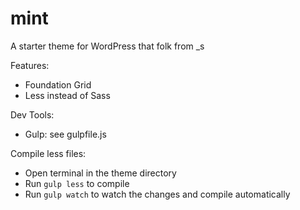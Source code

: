 # mint

A starter theme for WordPress that folk from _s

Features:
* Foundation Grid
* Less instead of Sass

Dev Tools:
* Gulp: see gulpfile.js

Compile less files:
* Open terminal in the theme directory
* Run `gulp less` to compile
* Run `gulp watch` to watch the changes and compile automatically